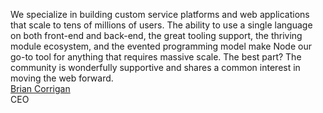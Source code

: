 We specialize in building custom service platforms and web applications that scale to tens of millions of users. The ability to use a single language on both front-end and back-end, the great tooling support, the thriving module ecosystem, and the evented programming model make Node our go-to tool for anything that requires massive scale. The best part? The community is wonderfully supportive and shares a common interest in moving the web forward.  
[Brian Corrigan](http://www.madgloryint.com)  
CEO
